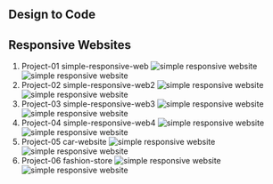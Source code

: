 ## Design to Code
## Responsive Websites

1. Project-01 simple-responsive-web
![simple responsive website](./images/full/01.png)
![simple responsive website](./images/responsive/01.png)
2. Project-02 simple-responsive-web2
![simple responsive website](./images/full/02.png)
![simple responsive website](./images/responsive/02.png)
3. Project-03 simple-responsive-web3
![simple responsive website](./images/full/03.png)
![simple responsive website](./images/responsive/03.png)
4. Project-04 simple-responsive-web4
![simple responsive website](./images/full/04.png)
![simple responsive website](./images/responsive/04.png)
5. Project-05 car-website
![simple responsive website](./images/full/05.png)
![simple responsive website](./images/responsive/05.png)
6. Project-06 fashion-store
![simple responsive website](./images/full/06.png)
![simple responsive website](./images/responsive/06.png)
